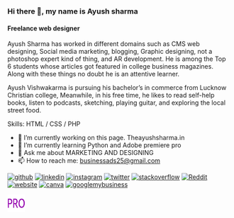 ### Hi there 👋, my name is Ayush sharma
#### Freelance web designer 
Ayush Sharma has worked in different domains such as CMS web designing, Social media marketing, blogging, Graphic designing, not a photoshop expert kind of thing, and AR development. He is among the Top 6 students whose articles got featured in college business magazines. Along with these things no doubt he is an attentive learner. 

Ayush Vishwakarma is pursuing his bachelor’s in commerce from Lucknow Christian college, Meanwhile, in his free time, he likes to read self-help books, listen to podcasts, sketching, playing guitar, and exploring the local street food.


Skills: HTML / CSS / PHP 

- 🔭 I’m currently working on this page. Theayushsharma.in 
- 🌱 I’m currently learning Python and Adobe premiere pro 
- 💬 Ask me about MARKETING AND DESIGNING 
- 📫 How to reach me: businessads25@gmail.com 


[<img src='https://cdn.jsdelivr.net/npm/simple-icons@3.0.1/icons/github.svg' alt='github' height='40'>](https://github.com/UnknownGuy25)  [<img src='https://cdn.jsdelivr.net/npm/simple-icons@3.0.1/icons/linkedin.svg' alt='linkedin' height='40'>](https://www.linkedin.com/in/https://www.linkedin.com/in/ayush-vishwakarma-aka-sharma//)  [<img src='https://cdn.jsdelivr.net/npm/simple-icons@3.0.1/icons/instagram.svg' alt='instagram' height='40'>](https://www.instagram.com/https://www.instagram.com/realayushsharma25//)  [<img src='https://cdn.jsdelivr.net/npm/simple-icons@3.0.1/icons/twitter.svg' alt='twitter' height='40'>](https://twitter.com/https://twitter.com/sharmaayush25)  [<img src='https://cdn.jsdelivr.net/npm/simple-icons@3.0.1/icons/stackoverflow.svg' alt='stackoverflow' height='40'>](https://stackoverflow.com/users/https://stackoverflow.com/users/13582854/creative-mind)  [<img src='https://cdn.jsdelivr.net/npm/simple-icons@3.0.1/icons/reddit.svg' alt='Reddit' height='40'>](https://www.reddit.com/user/https://www.reddit.com/user/blog_man)  [<img src='https://cdn.jsdelivr.net/npm/simple-icons@3.0.1/icons/icloud.svg' alt='website' height='40'>](http://theayushsharma.in/)  [<img src='https://cdn.jsdelivr.net/npm/simple-icons@3.0.1/icons/canva.svg' alt='canva' height='40'>](https://www.canva.com/)  [<img src='https://cdn.jsdelivr.net/npm/simple-icons@3.0.1/icons/googlemybusiness.svg' alt='googlemybusiness' height='40'>](https://g.page/Ayush-Vishwakarma-designer?gm)  

<a href='https://github.com/pricing'><img src='https://raw.githubusercontent.com/acervenky/animated-github-badges/master/assets/pro.gif' width='40' height='40'></a> 

